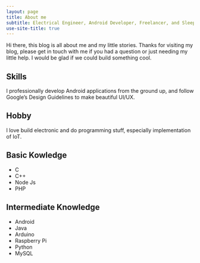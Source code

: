 ```yaml
---
layout: page
title: About me
subtitle: Electrical Engineer, Android Developer, Freelancer, and Sleeper
use-site-title: true
---
```


Hi there, this blog is all about me and my little stories. Thanks for visiting my blog, please get in touch with me if you had a question or just needing my little help. I would be glad if we could build something cool.

## Skills
I professionally develop Android applications from the ground up, and follow Google’s Design Guidelines to make beautiful UI/UX.

## Hobby
I love build electronic and do programming stuff, especially implementation of IoT.

## Basic Kowledge
- C
- C++
- Node Js
- PHP

## Intermediate Knowledge
- Android
- Java
- Arduino
- Raspberry Pi
- Python
- MySQL
